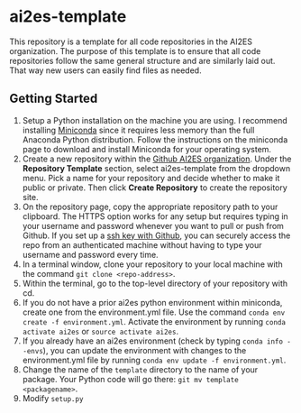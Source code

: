 # ai2es-template
This repository is a template for all code repositories in the AI2ES 
organization. The purpose of this template is to ensure that all 
code repositories follow the same general structure and are similarly
laid out. That way new users can easily find files as needed.

## Getting Started
1. Setup a Python installation on the machine you are using. I
   recommend installing [Miniconda](https://docs.conda.io/en/latest/miniconda.html) since
   it requires less memory than the full Anaconda Python distribution. Follow
   the instructions on the miniconda page to download and install Miniconda
   for your operating system.
2. Create a new repository within the [Github AI2ES organization](https://github.com/organizations/ai2es/repositories/new).
   Under the **Repository Template** section, select ai2es-template from the dropdown menu. Pick a name for
   your repository and decide whether to make it public or private. Then click
   **Create Repository** to create the repository site.
3. On the repository page, copy the appropriate repository path to your clipboard. The HTTPS option
   works for any setup but requires typing in your username and password whenever you want to pull or push from Github.
   If you set up a [ssh key with Github](https://docs.github.com/en/github/authenticating-to-github/connecting-to-github-with-ssh),
   you can securely access the repo from an authenticated machine without having to type
   your username and password every time.
4. In a terminal window, clone your repository to your local machine with the command
`git clone <repo-address>`.
5. Within the terminal, go to the top-level directory of your repository with cd.
6. If you do not have a prior ai2es python environment within miniconda, create one from the environment.yml file.
   Use the command `conda env create -f environment.yml`. Activate the environment by running `conda activate ai2es` or 
   `source activate ai2es`.
7. If you already have an ai2es environment (check by typing `conda info --envs`), you can update
   the environment with changes to the environment.yml file by running `conda env update -f environment.yml`.
8. Change the name of the `template` directory to the name of your package. Your Python
   code will go there: `git mv template <packagename>`.
9. Modify `setup.py` 
   
